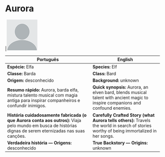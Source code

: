# Aurora

|![Aurora](docs/dm/pc/blank.png) 


| Português                                                                                                                                                   | English                                                                                                                                   |
| ----------------------------------------------------------------------------------------------------------------------------------------------------------- | ----------------------------------------------------------------------------------------------------------------------------------------- |
| **Espécie:** Elfa                                                                                                                                           | **Species:** Elf                                                                                                                          |
| **Classe:** Barda                                                                                                                                           | **Class:** Bard                                                                                                                           |
| **Origem:** desconhecido                                                                                                                                    | **Background:** unknown                                                                                                                   |
| **Resumo rápido:** Aurora, barda elfa, mistura talento musical com magia antiga para inspirar companheiros e confundir inimigos.                            | **Quick synopsis:** Aurora, an elven bard, blends musical talent with ancient magic to inspire companions and confound enemies.           |
| **História cuidadosamente fabricada (o que Aurora conta aos outros):** Viaja pelo mundo em busca de histórias dignas de serem eternizadas nas suas canções. | **Carefully Crafted Story (what Aurora tells others):** Travels the world in search of stories worthy of being immortalized in her songs. |
| **Verdadeira história — Origens:** desconhecido                                                                                                             | **True Backstory — Origins:** unknown                                                                                                     |



















